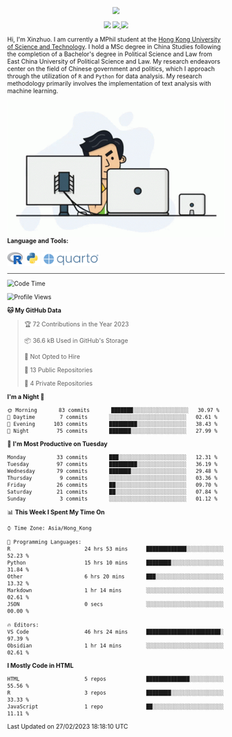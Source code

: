<div align='center'>
<img src='https://readme-typing-svg.herokuapp.com?font=ubuntu&color=4d3900&center=true&lines=HKUST+Mphil+in+SOSC;Focus+on+China;Code+for+PoliSci'/>
</div>


<p align='center'>
<a href='mailto:carlh.stoner@gmail.com' target='_blank'>
        <img src='https://img.shields.io/badge/Gmail-D14836?style=for-the-badge&logo=gmail&logoColor=white'/></a>
 <a href='https://www.linkedin.com/in/xinzhuo-huang-5161011ba/' target='_blank'>
        <img src='https://img.shields.io/badge/linkedin%20-%230077B5.svg?&style=for-the-badge&logo=linkedin&logoColor=white'/>
    </a>
 <img src='https://vbr.wocr.tk/badge?page_id=xinzhuohkust&style=for-the-badge&logo=Github&color=16a085'>  
    </p>
    
Hi, I'm Xinzhuo. I am currently a MPhil student at the [Hong Kong University of Science and Technology](https://sosc.hkust.edu.hk/node/613). I hold a MSc degree in China Studies following the completion of a Bachelor's degree in Political Science and Law from East China University of Political Science and Law. My research endeavors center on the field of Chinese government and politics, which I approach through the utilization of `R` and `Python` for data analysis. My research methodology primarily involves the implementation of text analysis with machine learning.




<img align='right' src="https://github.com/xinzhuohkust/xinzhuohkust/blob/main/programmer.gif" width="590">




**Language and Tools:**  

<code><img height="36" src="https://raw.githubusercontent.com/github/explore/80688e429a7d4ef2fca1e82350fe8e3517d3494d/topics/r/r.png"></code>
<code><img height="36" src="https://raw.githubusercontent.com/github/explore/80688e429a7d4ef2fca1e82350fe8e3517d3494d/topics/python/python.png"></code>
<code><img height="32" src="https://github.com/quarto-dev/quarto-r/blob/main/man/figures/quarto.png"></code>

---
<!--START_SECTION:waka-->
![Code Time](http://img.shields.io/badge/Code%20Time-70%20hrs%2016%20mins-blue)

![Profile Views](http://img.shields.io/badge/Profile%20Views-564-blue)

**🐱 My GitHub Data** 

> 🏆 72 Contributions in the Year 2023
 > 
> 📦 36.6 kB Used in GitHub's Storage 
 > 
> 🚫 Not Opted to Hire
 > 
> 📜 13 Public Repositories 
 > 
> 🔑 4 Private Repositories  
 > 
**I'm a Night 🦉** 

```text
🌞 Morning       83 commits       ███████░░░░░░░░░░░░░░░░░░   30.97 % 
🌆 Daytime        7 commits       ░░░░░░░░░░░░░░░░░░░░░░░░░   02.61 % 
🌃 Evening      103 commits       █████████░░░░░░░░░░░░░░░░   38.43 % 
🌙 Night         75 commits       ███████░░░░░░░░░░░░░░░░░░   27.99 % 

```
📅 **I'm Most Productive on Tuesday** 

```text
Monday          33 commits       ███░░░░░░░░░░░░░░░░░░░░░░   12.31 % 
Tuesday         97 commits       █████████░░░░░░░░░░░░░░░░   36.19 % 
Wednesday       79 commits       ███████░░░░░░░░░░░░░░░░░░   29.48 % 
Thursday         9 commits       ░░░░░░░░░░░░░░░░░░░░░░░░░   03.36 % 
Friday          26 commits       ██░░░░░░░░░░░░░░░░░░░░░░░   09.70 % 
Saturday        21 commits       ██░░░░░░░░░░░░░░░░░░░░░░░   07.84 % 
Sunday           3 commits       ░░░░░░░░░░░░░░░░░░░░░░░░░   01.12 % 

```


📊 **This Week I Spent My Time On** 

```text
⌚︎ Time Zone: Asia/Hong_Kong

💬 Programming Languages: 
R                        24 hrs 53 mins      █████████████░░░░░░░░░░░░   52.23 % 
Python                   15 hrs 10 mins      ████████░░░░░░░░░░░░░░░░░   31.84 % 
Other                    6 hrs 20 mins       ███░░░░░░░░░░░░░░░░░░░░░░   13.32 % 
Markdown                 1 hr 14 mins        ░░░░░░░░░░░░░░░░░░░░░░░░░   02.61 % 
JSON                     0 secs              ░░░░░░░░░░░░░░░░░░░░░░░░░   00.00 % 

🔥 Editors: 
VS Code                  46 hrs 24 mins      ████████████████████████░   97.39 % 
Obsidian                 1 hr 14 mins        ░░░░░░░░░░░░░░░░░░░░░░░░░   02.61 % 

```

**I Mostly Code in HTML** 

```text
HTML                     5 repos             ██████████████░░░░░░░░░░░   55.56 % 
R                        3 repos             ████████░░░░░░░░░░░░░░░░░   33.33 % 
JavaScript               1 repo              ██░░░░░░░░░░░░░░░░░░░░░░░   11.11 % 

```



 Last Updated on 27/02/2023 18:18:10 UTC
<!--END_SECTION:waka-->
    
    
    
    
    
    
    
    
